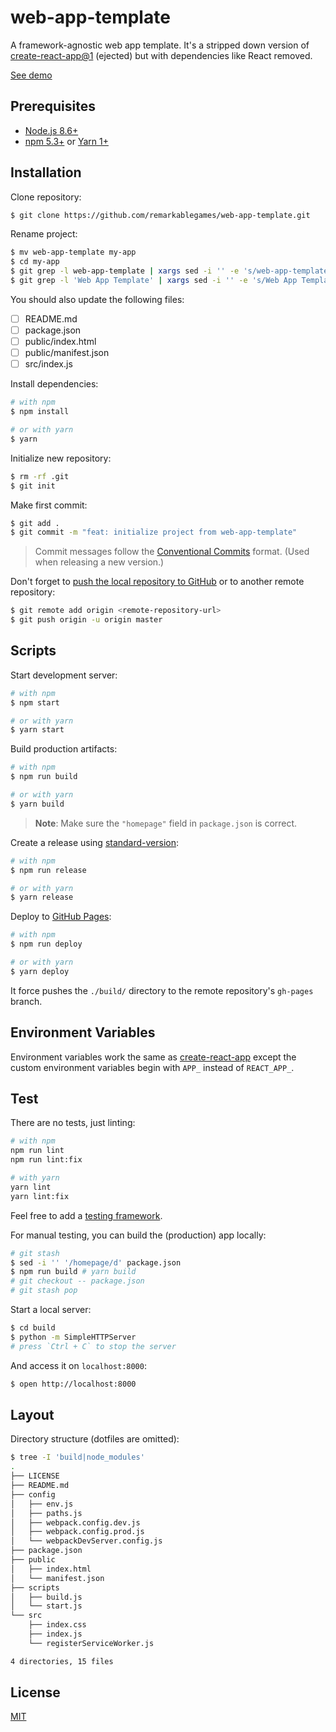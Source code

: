 # web-app-template

A framework-agnostic web app template. It's a stripped down version of [create-react-app@1](https://github.com/facebook/create-react-app/tree/v1.1.5) (ejected) but with dependencies like React removed.

[See demo](https://remarkablemark.github.io/web-app-template/)

## Prerequisites

- [Node.js 8.6+](https://nodejs.org/en/download/)
- [npm 5.3+](https://www.npmjs.com/get-npm) or [Yarn 1+](https://yarnpkg.com/lang/en/docs/install/)

## Installation

Clone repository:

```sh
$ git clone https://github.com/remarkablegames/web-app-template.git
```

Rename project:

```sh
$ mv web-app-template my-app
$ cd my-app
$ git grep -l web-app-template | xargs sed -i '' -e 's/web-app-template/my-app/g'
$ git grep -l 'Web App Template' | xargs sed -i '' -e 's/Web App Template/My App/g'
```

You should also update the following files:

- [ ] README.md
- [ ] package.json
- [ ] public/index.html
- [ ] public/manifest.json
- [ ] src/index.js

Install dependencies:

```sh
# with npm
$ npm install

# or with yarn
$ yarn
```

Initialize new repository:

```sh
$ rm -rf .git
$ git init
```

Make first commit:

```sh
$ git add .
$ git commit -m "feat: initialize project from web-app-template"
```

> Commit messages follow the [Conventional Commits](https://conventionalcommits.org/) format. (Used when releasing a new version.)

Don't forget to [push the local repository to GitHub](https://help.github.com/articles/adding-an-existing-project-to-github-using-the-command-line/) or to another remote repository:

```sh
$ git remote add origin <remote-repository-url>
$ git push origin -u origin master
```

## Scripts

Start development server:

```sh
# with npm
$ npm start

# or with yarn
$ yarn start
```

Build production artifacts:

```sh
# with npm
$ npm run build

# or with yarn
$ yarn build
```

> **Note**: Make sure the `"homepage"` field in `package.json` is correct.

Create a release using [standard-version](https://github.com/conventional-changelog/standard-version):

```sh
# with npm
$ npm run release

# or with yarn
$ yarn release
```

Deploy to [GitHub Pages](https://pages.github.com):

```sh
# with npm
$ npm run deploy

# or with yarn
$ yarn deploy
```

It force pushes the `./build/` directory to the remote repository's `gh-pages` branch.

## Environment Variables

Environment variables work the same as [create-react-app](https://github.com/facebook/create-react-app/blob/v1.1.5/packages/react-scripts/template/README.md#adding-custom-environment-variables) except the custom environment variables begin with `APP_` instead of `REACT_APP_`.

## Test

There are no tests, just linting:

```sh
# with npm
npm run lint
npm run lint:fix

# with yarn
yarn lint
yarn lint:fix
```

Feel free to add a [testing framework](https://github.com/sorrycc/awesome-javascript#testing-frameworks).

For manual testing, you can build the (production) app locally:

```sh
# git stash
$ sed -i '' '/homepage/d' package.json
$ npm run build # yarn build
# git checkout -- package.json
# git stash pop
```

Start a local server:

```sh
$ cd build
$ python -m SimpleHTTPServer
# press `Ctrl + C` to stop the server
```

And access it on `localhost:8000`:

```sh
$ open http://localhost:8000
```

## Layout

Directory structure (dotfiles are omitted):

```sh
$ tree -I 'build|node_modules'
.
├── LICENSE
├── README.md
├── config
│   ├── env.js
│   ├── paths.js
│   ├── webpack.config.dev.js
│   ├── webpack.config.prod.js
│   └── webpackDevServer.config.js
├── package.json
├── public
│   ├── index.html
│   └── manifest.json
├── scripts
│   ├── build.js
│   └── start.js
└── src
    ├── index.css
    ├── index.js
    └── registerServiceWorker.js

4 directories, 15 files
```

## License

[MIT](LICENSE)
